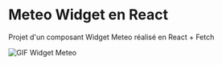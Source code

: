 # Meteo Widget en React

Projet d'un composant Widget Meteo réalisé en React + Fetch

 ![GIF Widget Meteo](./docs/meteo-widget.gif)
